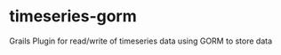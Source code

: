 timeseries-gorm
===============

Grails Plugin for read/write of timeseries data using GORM to store data
